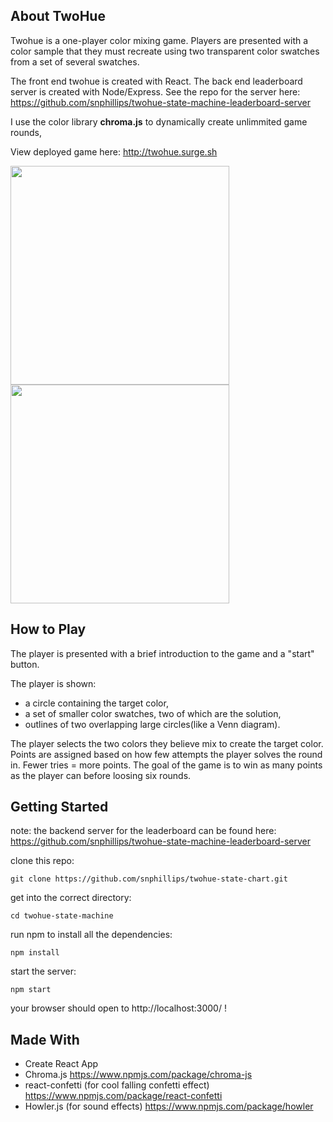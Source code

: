 ## About TwoHue

Twohue is a one-player color mixing game. Players are presented with a color sample that they must recreate using two transparent color swatches from a set of several swatches.

The front end twohue is created with React.
The back end leaderboard server is created with Node/Express. See the repo for the server here: https://github.com/snphillips/twohue-state-machine-leaderboard-server

I use the color library **chroma.js** to dynamically create unlimmited game rounds,

View deployed game here: http://twohue.surge.sh

<img src="https://i.imgur.com/iaWzlC8.png" width="350">
<img src="https://i.imgur.com/zIltcWs.png" width="350">


## How to Play
The player is presented with a brief introduction to the game and a "start" button.

The player is shown: 

- a circle containing the target color,
- a set of smaller color swatches, two of which are the solution,
- outlines of two overlapping large circles(like a Venn diagram).

The player selects the two colors they believe mix to create the target color. Points are assigned based on how few attempts the player solves the round in. Fewer tries = more points. The goal of the game is to win as many points as the player can before loosing six rounds.


## Getting Started
note: the backend server for the leaderboard can be found here: https://github.com/snphillips/twohue-state-machine-leaderboard-server

clone this repo:

`git clone https://github.com/snphillips/twohue-state-chart.git`

get into the correct directory:

`cd twohue-state-machine`

run npm to install all the dependencies:

`npm install`

start the server:

`npm start`

your browser should open to http://localhost:3000/ !


## Made With
- Create React App
- Chroma.js https://www.npmjs.com/package/chroma-js
- react-confetti (for cool falling confetti effect) https://www.npmjs.com/package/react-confetti
- Howler.js (for sound effects) https://www.npmjs.com/package/howler
